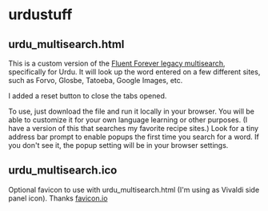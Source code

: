 # urdustuff

## urdu_multisearch.html

This is a custom version of the [Fluent Forever legacy multisearch](https://blog.fluent-forever.com/multi-search/), specifically for Urdu. It will look up the word entered on a few different sites, such as Forvo, Glosbe, Tatoeba, Google Images, etc.

I added a reset button to close the tabs opened.

To use, just download the file and run it locally in your browser. You will be able to customize it for your own language learning or other purposes. (I have a version of this that searches my favorite recipe sites.) Look for a tiny address bar prompt to enable popups the first time you search for a word. If you don't see it, the popup setting will be in your browser settings.

## urdu_multisearch.ico

Optional favicon to use with urdu_multisearch.html (I'm using as Vivaldi side panel icon). Thanks [favicon.io](https://favicon.io)